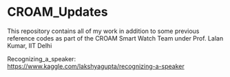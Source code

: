 # CROAM_Updates

This repository contains all of my work in addition to some previous reference codes as part of the CROAM Smart Watch Team under Prof. Lalan Kumar, IIT Delhi

Recognizing_a_speaker: https://www.kaggle.com/lakshyagupta/recognizing-a-speaker
